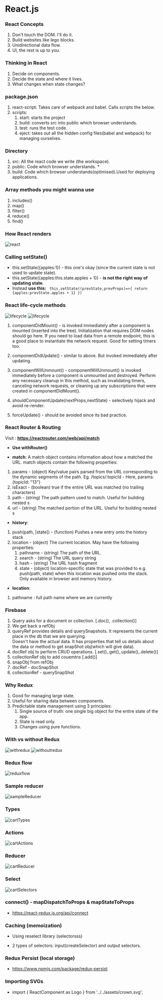 # React.js

### React Concepts

1. Don't touch the DOM. I'll do it.
2. Build websites like lego blocks.
3. Unidirectional data flow.
4. UI, the rest is up to you.

### Thinking in React

1. Decide on components.
2. Decide the state and where it lives.
3. What changes when state changes?

### package.json

1. react-script: Takes care of webpack and babel. Calls scripts the below.
2. scripts:
   1. start: starts the project
   2. build: converts src into public which browser understands.
   3. test: runs the test code.
   4. eject: takes out all the hidden config files(babel and webpack) for managing ourselves.

### Directory

1. src: All the react code we write (the workspace).
2. public: Code which browser understands. \*
3. build: Code which browser understands(optimised).Used for deploying applications.

### Array methods you might wanna use

1. includes()
2. map()
3. filter()
4. reduce()
5. find()

### How React renders

![react](/img/render.png)

### Calling setState()

- this.setState({apples:1}) - this one's okay (since the current state is not used to update state).
- this.setState({apples:this.state.apples + 1}) - **is not the right way of updating state**.
- Instead **use this:**
  ` this.setState((prevState,prevProps)=>{ return {apples:prevState.apples + 1} })`

### React life-cycle methods

![lifecycle](/img/life1.png)
![lifecycle](/img/life2.png)

1. componentDidMount() - is invoked immediately after a component is mounted (inserted into the tree). Initialization that requires DOM nodes should go here. If you need to load data from a remote endpoint, this is a good place to instantiate the network request. Good for setting timers too.

2. componentDidUpdate() - similar to above. But invoked immediately after updating.

3. componentWillUnmount() - componentWillUnmount() is invoked immediately before a component is unmounted and destroyed. Perform any necessary cleanup in this method, such as invalidating timers, canceling network requests, or cleaning up any subscriptions that were created in componentDidMount().

4. shouldComponentUpdate(nextProps,nextState) - selectively hijack and avoid re-render.

5. forceUpdate() - should be avoided since its bad practice.

### React Router & Routing

Visit : **https://reactrouter.com/web/api/match**

- **Use withRouter()**

* **match**:
  A match object contains information about how a <Route path> matched the URL. match objects contain the following properties:

1. params - (object) Key/value pairs parsed from the URL corresponding to the dynamic segments of the path. Eg. /topics/:topicId - Here, params: {topicId: "13"}
2. isExact - (boolean) true if the entire URL was matched (no trailing characters)
3. path - (string) The path pattern used to match. Useful for building nested <Route>s
4. url - (string) The matched portion of the URL. Useful for building nested <Link>s

- **history**:

1. push(path, [state]) - (function) Pushes a new entry onto the history stack
2. location - (object) The current location. May have the following properties:
   1. pathname - (string) The path of the URL.
   2. search - (string) The URL query string
   3. hash - (string) The URL hash fragment
   4. state - (object) location-specific state that was provided to e.g. push(path, state) when this location was pushed onto the stack. Only available in browser and memory history.

- **location**:

1. pathname : full path name where we are currently

### Firebase

1. Query asks for a document or collection. [.doc(), .collection()]
2. We get back a refObj
3. queryRef provides details and querySnapshots. It represents the current place in the db that we are querying.  
   Doesn't have the actual data. It has properties that tell us details about the data or method to get snapShot obj(which will give data).
4. docRef obj to perform CRUD operations. [.set(),.get(),.update(),.delete()]
5. collectionRef obj to add couemtns [.add()]
6. snapObj from refObj
7. docRef - docSnapShot
8. collectionRef - querySnapShot

### Why Redux

1. Good for managing large state.
2. Useful for sharing data between components.
3. Predictable state management using 3 principles:
   1. Single source of truth: one single big object for the entire state of the app.
   2. State is read only.
   3. Changes using pure functions.

### With vs without Redux

![withredux](/img/withredux)
![withoutredux](/img/withoutredux)

### Redux flow

![reduxflow](/img/reduxflow.png)

### Sample reducer

![sampleReducer](/img/sampleReducer.png)

### Types

![cartTypes](/img/types.png)

### Actions

![cartActions](/img/actions.png)

### Reducer

![cartReducer](/img/reducer.png)

### Select

![cartSelectors](/img/selectors.png)

### connect() - mapDispatchToProps & mapStateToProps

- https://react-redux.js.org/api/connect

### Caching (memoization)

- Using reselect library (selectorsss)

* 2 types of selectors: input(createSelector) and output selectors.

### Redux Persist (local storage)

- https://www.npmjs.com/package/redux-persist

### Importing SVGs

- import { ReactComponent as Logo } from '../../assets/crown.svg';
